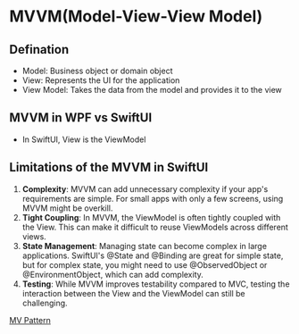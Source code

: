 #  MVVM(Model-View-View Model)

## Defination
- Model: Business object or domain object
- View: Represents the UI for the application
- View Model: Takes the data from the model and provides it to the view

## MVVM in WPF vs SwiftUI

- In SwiftUI, View is the ViewModel


## Limitations of the MVVM in SwiftUI

1. **Complexity**: MVVM can add unnecessary complexity if your app's requirements are simple. For small apps with only a few screens, using MVVM might be overkill.
2. **Tight Coupling**: In MVVM, the ViewModel is often tightly coupled with the View. This can make it difficult to reuse ViewModels across different views.
3. **State Management**: Managing state can become complex in large applications. SwiftUI's @State and @Binding are great for simple state, but for complex state, you might need to use @ObservedObject or @EnvironmentObject, which can add complexity.
4. **Testing**: While MVVM improves testability compared to MVC, testing the interaction between the View and the ViewModel can still be challenging.

[MV Pattern]( https://azamsharp.com/2022/08/09/intro-to-mv-state-pattern.html)
